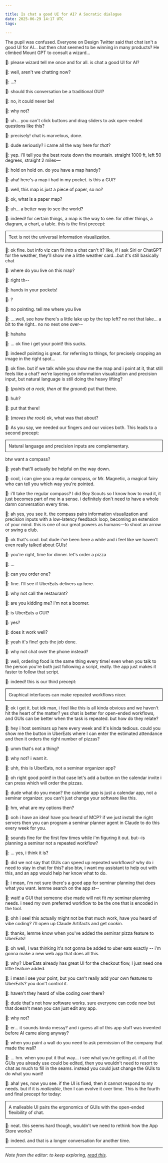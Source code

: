 ```yaml
---

title: Is chat a good UI for AI? A Socratic dialogue
date: 2025-06-29 14:17 UTC
tags:

---
```


The pupil was confused. Everyone on Design Twitter said that chat isn't a good UI for AI... but then chat seemed to be winning in many products? He climbed Mount GPT to consult a wizard...

🐣: please wizard tell me once and for all. is chat a good UI for AI?

🧙: well, aren't we chatting now?

🐣: ...?

🧙: should this conversation be a traditional GUI?

🐣: no, it could never be!

🧙: why not?

🐣: uh... you can't click buttons and drag sliders to ask open-ended questions like this?

🧙: precisely! chat is marvelous, done.

🐣: dude seriously? i came all the way here for *that*?

🧙: yep. i'll tell you the best route down the mountain. straight 1000 ft, left 50 degrees, straight 2 miles—

🐣: hold on hold on. do you have a map handy?

🧙: aha! here's a map i had in my pocket. is this a GUI?

🐣: well, this map is just a piece of paper, so no?

🧙: ok, what is a paper map?

🐣: uh... a better way to see the world?

🧙: indeed! for certain things, a map is the way to see. for other things, a diagram, a chart, a table. this is the first precept:

<div style="border: 1px solid black; padding: 10px; margin: 10px 0;">
Text is not the universal information visualization.
</div>

🐣: ok fine. but info viz can fit *into* a chat can't it? like, if i ask Siri or ChatGPT for the weather, they'll show me a little weather card...but it's still basically chat

🧙: where do you live on this map?

🐣: right th--

🧙: hands in your pockets!

🐣: ?

🧙: no pointing. tell me where you live

🐣: ....well, see how there's a little lake up by the top left? no not that lake... a bit to the right.. no no next one over--

🧙: hahaha

🐣: ... ok fine i get your point! this sucks.

🧙: indeed! pointing is great. for referring to things, for precisely cropping an image in the right spot...

🐣: ok fine. but if we talk while you show me the map and i point at it, that still feels like a chat? we're layering on information visualization and precision input, but natural language is still doing the heavy lifting?

🧙: (*points at a rock, then at the ground*) put that there.

🐣: huh?

🧙: put that there!

🐣: (*moves the rock*) ok, what was that about?

🧙: As you say, we needed our fingers and our voices both. This leads to a second precept:

<div style="border: 1px solid black; padding: 10px; margin: 10px 0;">
Natural language and precision inputs are complementary.
</div>

btw want a compass?

🐣: yeah that'll actually be helpful on the way down.

🧙: cool, i can give you a regular compass, or Mr. Magnetic, a magical fairy who can tell you which way you're pointed.

🐣: i'll take the regular compass? I did Boy Scouts so I know how to read it, it just becomes part of me in a sense. i definitely don't need to have a whole damn conversation every time.

🧙: ah yes, you see it. the compass pairs information visualization and precision inputs with a low-latency feedback loop, becoming an extension of your mind. this is one of our great powers as humans—to shoot an arrow or swing a club.

🐣: ok that's cool. but dude i've been here a while and i feel like we haven't even really talked about GUIs!

🧙: you're right, time for dinner. let's order a pizza

🐣: ...

🧙: can you order one?

🐣: fine. I'll see if UberEats delivers up here.

🧙: why not call the restaurant?

🐣: are you kidding me? i'm not a boomer.

🧙: is UberEats a GUI?

🐣: yes?

🧙: does it work well?

🐣: yeah it's fine! gets the job done.

🧙: why not chat over the phone instead?

🐣: well, ordering food is the same thing every time! even when you talk to the person you're both just following a script, really. the app just makes it faster to follow that script.

🧙: indeed! this is our third precept:

<div style="border: 1px solid black; padding: 10px; margin: 10px 0;">
Graphical interfaces can make repeated workflows nicer.
</div>

🐣: ok i get it. but idk man, i feel like this is all kinda obvious and we haven't hit the heart of the matter? yes chat is better for open-ended workflows, and GUIs can be better when the task is repeated. but how do they relate?

🧙: hey i host seminars up here every week and it's kinda tedious. could you show me the button in UberEats where I can enter the estimated attendance and then it orders the right number of pizzas?

🐣: umm that's not a thing?

🧙: why not? i want it.

🐣: uhh, this is UberEats, not a seminar organizer app?

🧙: oh right good point! in that case let's add a button on the calendar invite i can press which will order the pizzas.

🐣: dude what do you mean? the calendar app is just a calendar app, not a seminar organizer. you can't just change your software like this.

🧙: hm, what are my options then?

🐣: ooh i have an idea! have you heard of MCP? if we just install the right servers then you can program a seminar planner agent in Claude to do this every week for you.

🧙: sounds fine for the first few times while i'm figuring it out. but--is planning a seminar not a repeated workflow?

🐣: ... yes, i think it is?

🧙: did we not say that GUIs can speed up repeated workflows? why do i need to stay in chat for this? also btw, i want my assistant to help out with this, and an app would help her know what to do.

🐣: i mean, i'm not sure there's a good app for seminar planning that does what you want. lemme search on the app st--

🧙: wait! a GUI that someone else made will not fit *my* seminar planning needs. i need my own preferred workflow to be the one that is encoded in the tool.

🐣: ohh i see! this actually might not be that much work, have you heard of vibe coding? i'll open up Claude Artifacts and get cookin.

🧙: thanks, lemme know when you've added the seminar pizza feature to UberEats!

🐣: oh well, I was thinking it's not gonna be added to uber eats exactly -- i'm gonna make a new web app that does all this.

🧙: why? UberEats already has great UI for the checkout flow, I just need one little feature added.

🐣: i mean i see your point, but you can't really add your own features to UberEats? you don't control it.

🧙: haven't they heard of vibe coding over there?

🐣: dude that's not how software works. sure everyone can code now but that doesn't mean you can just edit any app.

🧙: why not?

🐣: er... it sounds kinda messy? and i guess all of this app stuff was invented before AI came along anyway?

🧙: when you paint a wall do you need to ask permission of the company that made the wall?

🐣: ... hm. when you put it that way... i see what you're getting at. if all the GUIs you already use could be edited, then you wouldn't need to resort to chat as much to fill in the seams. instead you could just change the GUIs to do what you want!

🧙: aha! yes, now you see. if the UI is fixed, then it cannot respond to my needs. but if it is *malleable*, then I can evolve it over time. This is the fourth and final precept for today:

<div style="border: 1px solid black; padding: 10px; margin: 10px 0;">
A malleable UI pairs the ergonomics of GUIs with the open-ended flexibility of chat.
</div>

🐣: neat. this seems hard though, wouldn't we need to rethink how the App Store works?

🧙: indeed. and that is a longer conversation for another time.

---

*Note from the editor: to keep exploring, [read this](https://www.inkandswitch.com/essay/malleable-software/).*